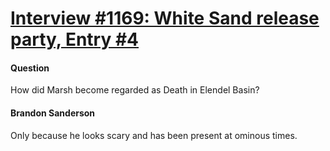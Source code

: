 # [Interview #1169: White Sand release party, Entry #4](https://www.theoryland.com/intvmain.php?i=1169#4)

#### Question

How did Marsh become regarded as Death in Elendel Basin?

#### Brandon Sanderson

Only because he looks scary and has been present at ominous times.


